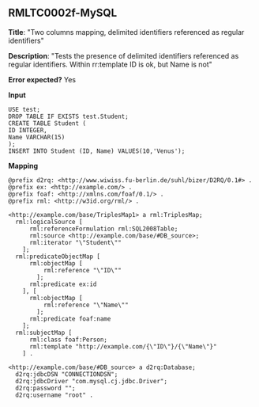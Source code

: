 ## RMLTC0002f-MySQL

**Title**: "Two columns mapping, delimited identifiers referenced as regular identifiers"

**Description**: "Tests the presence of delimited identifiers referenced as regular identifiers. Within rr:template ID is ok, but Name is not"

**Error expected?** Yes

**Input**
```
USE test;
DROP TABLE IF EXISTS test.Student;
CREATE TABLE Student (
ID INTEGER,
Name VARCHAR(15)
);
INSERT INTO Student (ID, Name) VALUES(10,'Venus');

```

**Mapping**
```
@prefix d2rq: <http://www.wiwiss.fu-berlin.de/suhl/bizer/D2RQ/0.1#> .
@prefix ex: <http://example.com/> .
@prefix foaf: <http://xmlns.com/foaf/0.1/> .
@prefix rml: <http://w3id.org/rml/> .

<http://example.com/base/TriplesMap1> a rml:TriplesMap;
  rml:logicalSource [
      rml:referenceFormulation rml:SQL2008Table;
      rml:source <http://example.com/base/#DB_source>;
      rml:iterator "\"Student\""
    ];
  rml:predicateObjectMap [
      rml:objectMap [
          rml:reference "\"ID\""
        ];
      rml:predicate ex:id
    ], [
      rml:objectMap [
          rml:reference "\"Name\""
        ];
      rml:predicate foaf:name
    ];
  rml:subjectMap [
      rml:class foaf:Person;
      rml:template "http://example.com/{\"ID\"}/{\"Name\"}"
    ] .

<http://example.com/base/#DB_source> a d2rq:Database;
  d2rq:jdbcDSN "CONNECTIONDSN";
  d2rq:jdbcDriver "com.mysql.cj.jdbc.Driver";
  d2rq:password "";
  d2rq:username "root" .

```

